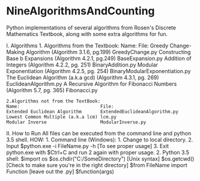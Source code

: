 # NineAlgorithmsAndCounting
Python implementations of several algorithms from Rosen's Discrete Mathematics Textbook, along with some extra algorithms for fun.

I. Algorithms
    1. Algorithms from the Textbook:
    Name:                                                                 File:
    Greedy Change-Making Algorithm (Algorithm 3.1.6, pg.199)              GreedyChange.py 
    Constructing Base b Expansions (Algorithm 4.2.1, pg.249)              BaseExpansion.py
    Addition of Integers (Algorithm 4.2.2, pg. 251)                       BinaryAddition.py
    Modular Exponentiation (Algorithm 4.2.5, pg. 254)                     BinaryModularExponentiation.py
    The Euclidean Algorithm (a.k.a gcd) (Algorithm 4.3.1, pg. 269)        EuclideanAlgorithm.py
    A Recursive Algorithm for Fibonacci Numbers (Algorithm 5.7, pg. 365)  Fibonacci.py
    
    2.Algorithms not from the TextBook:
    Name:                              File:
    Extended Euclidean Algorithm       ExtendedEuclideanAlgorithm.py
    Lowest Common Multiple (a.k.a lcm) lcm.py
    Modular Inverse                    ModularInverse.py

II. How to Run
    All files can be executed from the command line and python 3.5 shell.
    HOW:
    1. Command line (Windows):
        1. Change to local directory.
        2. Input $python.exe -i FileName.py -h [To see proper usage]
        3. Exit python.exe with $Ctrl+C and run 2 again with proper usage.
    2. Python 3.5 shell:
        $import os
        $os.chdir("C:/SomeDirectory") [Unix syntax]
        $os.getcwd() [Check to make sure you're in the right directory]
        $from FileName import Function [leave out the .py]
        $function(args)
